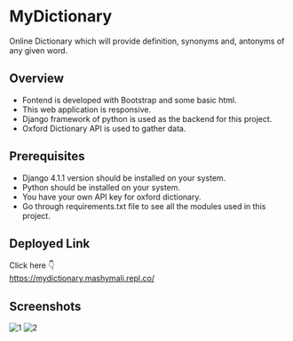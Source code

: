 # MyDictionary
Online Dictionary which will provide definition, synonyms and, antonyms of any given word.

## Overview
* Fontend is developed with Bootstrap and some basic html.
* This web application is responsive.
* Django framework of python is used as the backend for this project.
* Oxford Dictionary API is used to gather data.

## Prerequisites
* Django 4.1.1 version should be installed on your system.
* Python should be installed on your system.
* You have your own API key for oxford dictionary.
* Go through requirements.txt file to see all the modules used in this project.

## Deployed Link
Click here 👇 </br> 
https://mydictionary.mashymali.repl.co/

## Screenshots
![1](https://user-images.githubusercontent.com/87118384/190902584-ea3f0344-6500-4751-8194-9b917d8a16db.PNG)
![2](https://user-images.githubusercontent.com/87118384/190902588-93aae7a5-0eb1-4653-bc09-4b3f52dcc291.PNG)
